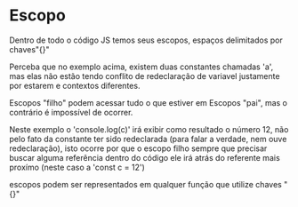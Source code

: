 # Escopo

Dentro de todo o código JS temos seus escopos, espaços delimitados por chaves"{}"

Perceba que no exemplo acima, existem duas constantes chamadas 'a', mas elas não estão tendo conflito de redeclaração de variavel justamente por estarem e contextos diferentes.

Escopos "filho" podem acessar tudo o que estiver em Escopos "pai", mas o contrário é impossível de ocorrer.

Neste exemplo o 'console.log(c)' irá exibir como resultado o número 12, não pelo fato da constante ter sido redeclarada (para falar a verdade, nem ouve redeclaração), isto ocorre por que o escopo filho sempre que precisar buscar alguma referência dentro do código ele irá atrás do referente mais proxímo (neste caso a 'const c = 12')

escopos podem ser representados em qualquer função que utilize chaves "{}"